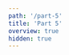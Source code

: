 ```yaml
---
path: '/part-5'
title: 'Part 5'
overview: true
hidden: true
---
```


<pages-in-this-section></pages-in-this-section>

<exercises-in-this-section></exercises-in-this-section>
